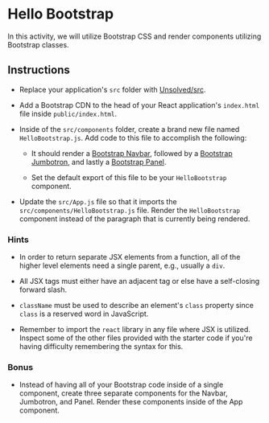# Hello Bootstrap

In this activity, we will utilize Bootstrap CSS and render components utilizing Bootstrap classes.

## Instructions

* Replace your application's `src` folder with [Unsolved/src](Unsolved/src).

* Add a Bootstrap CDN to the head of your React application's `index.html` file inside `public/index.html`.

* Inside of the `src/components` folder, create a brand new file named `HelloBootstrap.js`. Add code to this file to accomplish the following:

  * It should render a [Bootstrap Navbar](http://getbootstrap.com/components/#navbar), followed by a [Bootstrap Jumbotron](http://getbootstrap.com/components/#jumbotron), and lastly a [Bootstrap Panel](http://getbootstrap.com/components/#panels).

  * Set the default export of this file to be your `HelloBootstrap` component.

* Update the `src/App.js` file so that it imports the `src/components/HelloBootstrap.js` file. Render the `HelloBootstrap` component instead of the paragraph that is currently being rendered.

### Hints

* In order to return separate JSX elements from a function, all of the higher level elements need a single parent, e.g., usually a `div`.

* All JSX tags must either have an adjacent tag or else have a self-closing forward slash.

* `className` must be used to describe an element's `class` property since `class` is a reserved word in JavaScript.

* Remember to import the `react` library in any file where JSX is utilized. Inspect some of the other files provided with the starter code if you're having difficulty remembering the syntax for this.

### Bonus

* Instead of having all of your Bootstrap code inside of a single component, create three separate components for the Navbar, Jumbotron, and Panel. Render these components inside of the App component.
